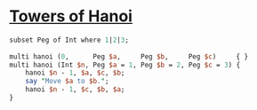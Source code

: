 [1]: http://rosettacode.org/wiki/Towers_of_Hanoi

# [Towers of Hanoi][1]

```perl
subset Peg of Int where 1|2|3;
 
multi hanoi (0,      Peg $a,     Peg $b,     Peg $c)     { }
multi hanoi (Int $n, Peg $a = 1, Peg $b = 2, Peg $c = 3) {
    hanoi $n - 1, $a, $c, $b;
    say "Move $a to $b.";
    hanoi $n - 1, $c, $b, $a;
}
```